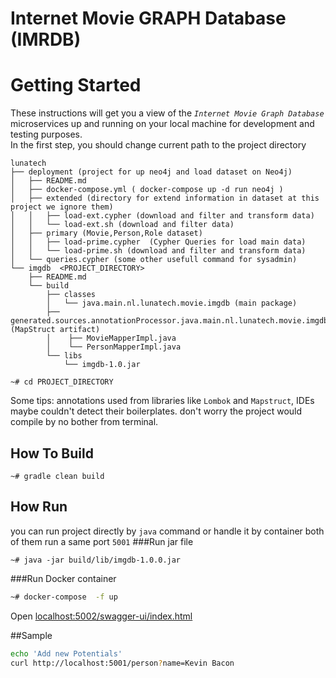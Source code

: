 # Internet Movie GRAPH Database (IMRDB)

# Getting Started
These instructions will get you a view of the *`Internet Movie Graph Database`* microservices up and running on your local machine for development and testing purposes.\
In the first step, you should change current path to the project directory

``` 
lunatech 
├── deployment (project for up neo4j and load dataset on Neo4j)
│   ├── README.md
│   ├── docker-compose.yml ( docker-compose up -d run neo4j )
│   ├── extended (directory for extend information in dataset at this project we ignore them)
│   │   ├── load-ext.cypher (download and filter and transform data) 
│   │   └── load-ext.sh (download and filter data) 
│   ├── primary (Movie,Person,Role dataset)
│   │   ├── load-prime.cypher  (Cypher Queries for load main data)
│   │   └── load-prime.sh (download and filter and transform data) 
│   └── queries.cypher (some other usefull command for sysadmin)
└── imgdb  <PROJECT_DIRECTORY>
    ├── README.md
    └── build
        ├── classes
        │   └── java.main.nl.lunatech.movie.imgdb (main package)
        ├── generated.sources.annotationProcessor.java.main.nl.lunatech.movie.imgdb.translator (MapStruct artifact)
        │    ├── MovieMapperImpl.java
        │    └── PersonMapperImpl.java
        └── libs
            └── imgdb-1.0.jar
```
```
~# cd PROJECT_DIRECTORY 
```
Some tips:
annotations used from libraries like `Lombok` and `Mapstruct`, IDEs maybe couldn't detect their boilerplates. don't worry 
the project would compile by no bother from terminal. 

## How To Build
```
~# gradle clean build 
```

## How Run
you can run project directly by `java` command or handle it by container both of them run a same port `5001` 
###Run jar file
```
~# java -jar build/lib/imgdb-1.0.0.jar
```

###Run Docker container

```bash
~# docker-compose  -f up 
```

Open [localhost:5002/swagger-ui/index.html](http://localhost:5002/swagger-ui/index.html)


##Sample
```bash
echo 'Add new Potentials'
curl http://localhost:5001/person?name=Kevin Bacon

```

















